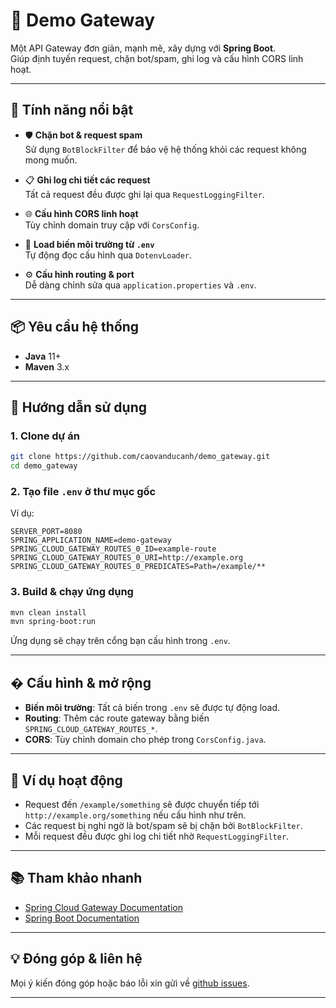 
# 🚀 Demo Gateway

Một API Gateway đơn giản, mạnh mẽ, xây dựng với **Spring Boot**.  
Giúp định tuyến request, chặn bot/spam, ghi log và cấu hình CORS linh hoạt.

---

## 🧩 Tính năng nổi bật

- 🛡️ **Chặn bot & request spam**  
   Sử dụng `BotBlockFilter` để bảo vệ hệ thống khỏi các request không mong muốn.

- 📋 **Ghi log chi tiết các request**  
   Tất cả request đều được ghi lại qua `RequestLoggingFilter`.

- 🌐 **Cấu hình CORS linh hoạt**  
   Tùy chỉnh domain truy cập với `CorsConfig`.

- 🔧 **Load biến môi trường từ `.env`**  
   Tự động đọc cấu hình qua `DotenvLoader`.

- ⚙️ **Cấu hình routing & port**  
   Dễ dàng chỉnh sửa qua `application.properties` và `.env`.

---

## 📦 Yêu cầu hệ thống

- **Java** 11+
- **Maven** 3.x

---

## 🚀 Hướng dẫn sử dụng

### 1. Clone dự án

```bash
git clone https://github.com/caovanducanh/demo_gateway.git
cd demo_gateway
```

### 2. Tạo file `.env` ở thư mục gốc

Ví dụ:

```
SERVER_PORT=8080
SPRING_APPLICATION_NAME=demo-gateway
SPRING_CLOUD_GATEWAY_ROUTES_0_ID=example-route
SPRING_CLOUD_GATEWAY_ROUTES_0_URI=http://example.org
SPRING_CLOUD_GATEWAY_ROUTES_0_PREDICATES=Path=/example/**
```

### 3. Build & chạy ứng dụng

```bash
mvn clean install
mvn spring-boot:run
```

Ứng dụng sẽ chạy trên cổng bạn cấu hình trong `.env`.

---

## �️ Cấu hình & mở rộng

- **Biến môi trường**: Tất cả biến trong `.env` sẽ được tự động load.
- **Routing**: Thêm các route gateway bằng biến `SPRING_CLOUD_GATEWAY_ROUTES_*`.
- **CORS**: Tùy chỉnh domain cho phép trong `CorsConfig.java`.

---

## 📝 Ví dụ hoạt động

- Request đến `/example/something` sẽ được chuyển tiếp tới `http://example.org/something` nếu cấu hình như trên.
- Các request bị nghi ngờ là bot/spam sẽ bị chặn bởi `BotBlockFilter`.
- Mỗi request đều được ghi log chi tiết nhờ `RequestLoggingFilter`.

---

## 📚 Tham khảo nhanh

- [Spring Cloud Gateway Documentation](https://docs.spring.io/spring-cloud-gateway/docs/current/reference/html/)
- [Spring Boot Documentation](https://docs.spring.io/spring-boot/docs/current/reference/html/)

---

## 💡 Đóng góp & liên hệ

Mọi ý kiến đóng góp hoặc báo lỗi xin gửi về [github issues](https://github.com/caovanducanh/demo_gateway/issues).

---